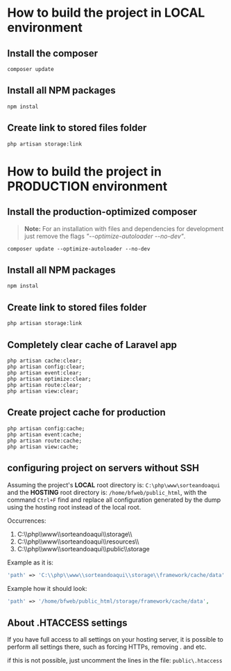 # How to build the project in LOCAL environment

## Install the composer

```shell
composer update
```

## Install all NPM packages

```shell
npm instal
```

## Create link to stored files folder

```shell
php artisan storage:link
```

# How to build the project in PRODUCTION environment

## Install the production-optimized composer
>
> **Note:** For an installation with files and dependencies for development just remove the flags *"--optimize-autoloader --no-dev"*.

```shell
composer update --optimize-autoloader --no-dev
```

## Install all NPM packages

```shell
npm instal
```

## Create link to stored files folder

```shell
php artisan storage:link
```

## Completely clear cache of Laravel app

```shell
php artisan cache:clear;
php artisan config:clear;
php artisan event:clear;
php artisan optimize:clear;
php artisan route:clear;
php artisan view:clear;
```

## Create project cache for production

```shell
php artisan config:cache;
php artisan event:cache;
php artisan route:cache;
php artisan view:cache;
```

## configuring project on servers without SSH

Assuming the project's **LOCAL** root directory is: `C:\php\www\sorteandoaqui` and the **HOSTING** root directory is: `/home/bfweb/public_html`, with the command `Ctrl+F` find and replace all configuration generated by the dump using the hosting root instead of the local root.

Occurrences:

1. C:\\\php\\\www\\\sorteandoaqui\\\storage\\\
2. C:\\\php\\\www\\\sorteandoaqui\\\resources\\\
3. C:\\\php\\\www\\\sorteandoaqui\\\public\\\storage

Example as it is:

```php
'path' => 'C:\\php\\www\\sorteandoaqui\\storage\\framework/cache/data'
```

Example how it should look:

```php
'path' => '/home/bfweb/public_html/storage/framework/cache/data',
```

## About .HTACCESS settings

If you have full access to all settings on your hosting server, it is possible to perform all settings there, such as forcing HTTPs, removing <WWW>. and etc.

if this is not possible, just uncomment the lines in the file: `public\.htaccess`
